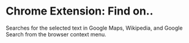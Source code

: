# Chrome Extension: Find on..
Searches for the selected text in Google Maps, Wikipedia, and Google Search from the browser context menu.

